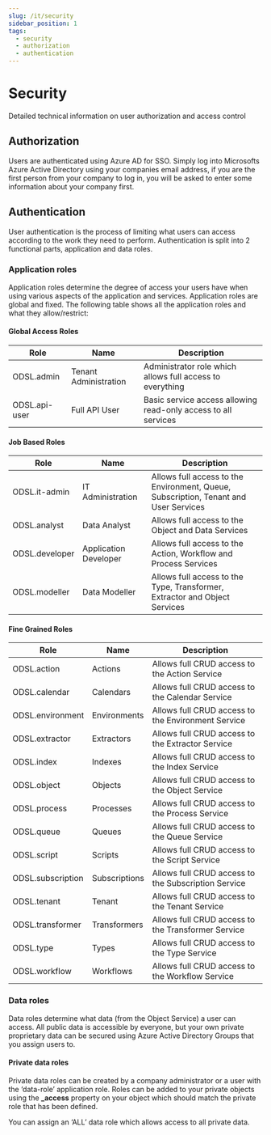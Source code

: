 ```yaml
---
slug: /it/security
sidebar_position: 1
tags:
  - security
  - authorization
  - authentication
---
```

Security
========

Detailed technical information on user authorization and access control

## Authorization

Users are authenticated using Azure AD for SSO. Simply log into Microsofts Azure Active Directory using your companies email address, if you are the first person from your company to log in, you will be asked to enter some information about your company first.

## Authentication

User authentication is the process of limiting what users can access according to the work they need to perform. Authentication is split into 2 functional parts, application and data roles.

### Application roles

Application roles determine the degree of access your users have when using various aspects of the application and services. Application roles are global and fixed. The following table shows all the application roles and what they allow/restrict:

#### Global Access Roles

| **Role** | **Name** | **Description** | 
|-|-|-|
|ODSL.admin|Tenant Administration|Administrator role which allows full access to everything|
|ODSL.api-user|Full API User|Basic service access allowing read-only access to all services|


#### Job Based Roles

| **Role** | **Name** | **Description** | 
|-|-|-|
|ODSL.it-admin|IT Administration|Allows full access to the Environment, Queue, Subscription, Tenant and User Services|
|ODSL.analyst|Data Analyst|Allows full access to the Object and Data Services|
|ODSL.developer|Application Developer|Allows full access to the Action, Workflow and Process Services|
|ODSL.modeller|Data Modeller|Allows full access to the Type, Transformer, Extractor and Object Services|

#### Fine Grained Roles

| **Role** | **Name** | **Description** | 
|-|-|-|
|ODSL.action|Actions|Allows full CRUD access to the Action Service|
|ODSL.calendar|Calendars|Allows full CRUD access to the Calendar Service|
|ODSL.environment|Environments|Allows full CRUD access to the Environment Service|
|ODSL.extractor|Extractors|Allows full CRUD access to the Extractor Service|
|ODSL.index|Indexes|Allows full CRUD access to the Index Service|
|ODSL.object|Objects|Allows full CRUD access to the Object Service|
|ODSL.process|Processes|Allows full CRUD access to the Process Service|
|ODSL.queue|Queues|Allows full CRUD access to the Queue Service|
|ODSL.script|Scripts|Allows full CRUD access to the Script Service|
|ODSL.subscription|Subscriptions|Allows full CRUD access to the Subscription Service|
|ODSL.tenant|Tenant|Allows full CRUD access to the Tenant Service|
|ODSL.transformer|Transformers|Allows full CRUD access to the Transformer Service|
|ODSL.type|Types|Allows full CRUD access to the Type Service|
|ODSL.workflow|Workflows|Allows full CRUD access to the Workflow Service|

### Data roles

Data roles determine what data (from the Object Service) a user can access. 
All public data is accessible by everyone, but your own private proprietary data can be secured using Azure Active Directory Groups that you assign users to.

#### Private data roles

Private data roles can be created by a company administrator or a user with the ‘data-role’ application role. 
Roles can be added to your private objects using the **_access** property on your object which should match the private role that has been defined.

You can assign an ‘ALL’ data role which allows access to all private data.

